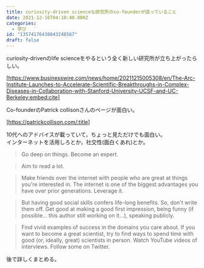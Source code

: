 ```yaml
---
title: curiosity-driven scienceな研究所のco-founderが語っていること
date: 2021-12-16T04:10:40.000Z
categories:
  - 学び
id: "13574176438043248567"
draft: false
---
```

curiosity-drivenのlife scienceをやるという全く新しい研究所が立ち上がったらしい。  

[https://www.businesswire.com/news/home/20211215005308/en/The-Arc-Institute-Launches-to-Accelerate-Scientific-Breakthroughs-in-Complex-Diseases-in-Collaboration-with-Stanford-University-UCSF-and-UC-Berkeley:embed:cite]


Co-founderのPatrick collisonさんのページが面白い。

[https://patrickcollison.com/:title]

10代へのアドバイスが載っていて，ちょっと見ただけでも面白い。  
インターネットを活用しろとか，社交性(面白くあれ)とか。

> Go deep on things. Become an expert.

> Aim to read a lot.

> Make friends over the internet with people who are great at things you're interested in. The internet is one of the biggest advantages you have over prior generations. Leverage it.

> But having good social skills confers life-long benefits. So, don't write them off. Get good at making a good first impression, being funny (if possible... this author still working on it...), speaking publicly.

> Find vivid examples of success in the domains you care about. If you want to become a great scientist, try to find ways to spend time with good (or, ideally, great) scientists in person. Watch YouTube videos of interviews. Follow some on Twitter.


後で詳しくまとめる。

